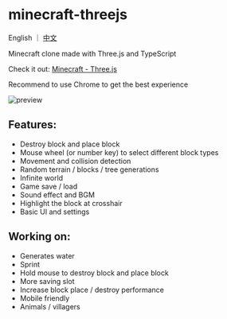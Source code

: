 # minecraft-threejs

English ｜ [中文](https://github.com/Vyse12138/minecraft-threejs)

Minecraft clone made with Three.js and TypeScript

Check it out: [Minecraft - Three.js](https://mc.yuleiz.com/)

Recommend to use Chrome to get the best experience

![preview](https://user-images.githubusercontent.com/88306344/154383952-9b33bad4-eebb-4a98-a12e-f5f137422d06.gif)

## Features:

- Destroy block and place block
- Mouse wheel (or number key) to select different block types
- Movement and collision detection
- Random terrain / blocks / tree generations
- Infinite world
- Game save / load
- Sound effect and BGM
- Highlight the block at crosshair
- Basic UI and settings

## Working on:

- Generates water
- Sprint
- Hold mouse to destroy block and place block
- More saving slot
- Increase block place / destroy performance
- Mobile friendly
- Animals / villagers
